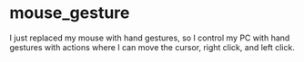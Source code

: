 # mouse_gesture
I just replaced my mouse with hand gestures, so I control my PC with hand gestures with actions where I can move the cursor, right click, and left click.
